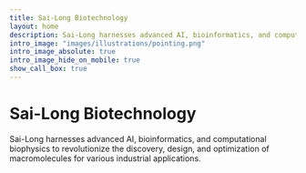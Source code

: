```yaml
---
title: Sai-Long Biotechnology
layout: home
description: Sai-Long harnesses advanced AI, bioinformatics, and computational biophysics to revolutionize the discovery, design, and optimization of macromolecules for various industrial applications.
intro_image: "images/illustrations/pointing.png"
intro_image_absolute: true
intro_image_hide_on_mobile: true
show_call_box: true
---
```


# Sai-Long Biotechnology

Sai-Long harnesses advanced AI, bioinformatics, and computational biophysics to revolutionize the discovery, design, and optimization of macromolecules for various industrial applications.
